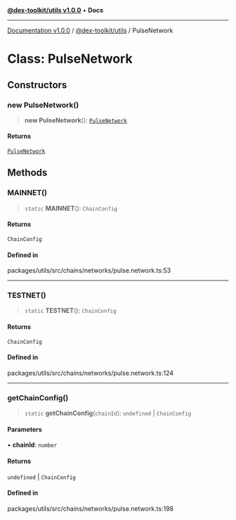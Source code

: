 [**@dex-toolkit/utils v1.0.0**](../README.md) • **Docs**

***

[Documentation v1.0.0](../../../packages.md) / [@dex-toolkit/utils](../README.md) / PulseNetwork

# Class: PulseNetwork

## Constructors

### new PulseNetwork()

> **new PulseNetwork**(): [`PulseNetwork`](PulseNetwork.md)

#### Returns

[`PulseNetwork`](PulseNetwork.md)

## Methods

### MAINNET()

> `static` **MAINNET**(): `ChainConfig`

#### Returns

`ChainConfig`

#### Defined in

packages/utils/src/chains/networks/pulse.network.ts:53

***

### TESTNET()

> `static` **TESTNET**(): `ChainConfig`

#### Returns

`ChainConfig`

#### Defined in

packages/utils/src/chains/networks/pulse.network.ts:124

***

### getChainConfig()

> `static` **getChainConfig**(`chainId`): `undefined` \| `ChainConfig`

#### Parameters

• **chainId**: `number`

#### Returns

`undefined` \| `ChainConfig`

#### Defined in

packages/utils/src/chains/networks/pulse.network.ts:198
